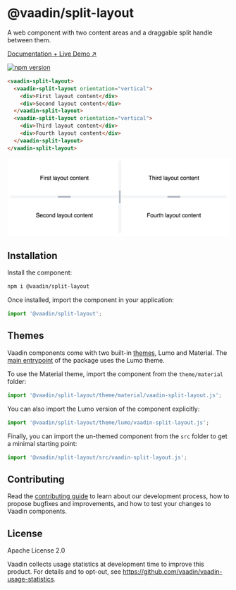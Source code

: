 # @vaadin/split-layout

A web component with two content areas and a draggable split handle between them.

[Documentation + Live Demo ↗](https://vaadin.com/docs/latest/components/split-layout)

[![npm version](https://badgen.net/npm/v/@vaadin/split-layout)](https://www.npmjs.com/package/@vaadin/split-layout)

```html
<vaadin-split-layout>
  <vaadin-split-layout orientation="vertical">
    <div>First layout content</div>
    <div>Second layout content</div>
  </vaadin-split-layout>
  <vaadin-split-layout orientation="vertical">
    <div>Third layout content</div>
    <div>Fourth layout content</div>
  </vaadin-split-layout>
</vaadin-split-layout>
```

[<img src="https://raw.githubusercontent.com/vaadin/web-components/main/packages/split-layout/screenshot.png" width="616" alt="Screenshot of vaadin-split-layout">](https://vaadin.com/docs/latest/components/split-layout)

## Installation

Install the component:

```sh
npm i @vaadin/split-layout
```

Once installed, import the component in your application:

```js
import '@vaadin/split-layout';
```

## Themes

Vaadin components come with two built-in [themes](https://vaadin.com/docs/latest/styling), Lumo and Material.
The [main entrypoint](https://github.com/vaadin/web-components/blob/main/packages/split-layout/vaadin-split-layout.js) of the package uses the Lumo theme.

To use the Material theme, import the component from the `theme/material` folder:

```js
import '@vaadin/split-layout/theme/material/vaadin-split-layout.js';
```

You can also import the Lumo version of the component explicitly:

```js
import '@vaadin/split-layout/theme/lumo/vaadin-split-layout.js';
```

Finally, you can import the un-themed component from the `src` folder to get a minimal starting point:

```js
import '@vaadin/split-layout/src/vaadin-split-layout.js';
```

## Contributing

Read the [contributing guide](https://vaadin.com/docs/latest/contributing) to learn about our development process, how to propose bugfixes and improvements, and how to test your changes to Vaadin components.

## License

Apache License 2.0

Vaadin collects usage statistics at development time to improve this product.
For details and to opt-out, see https://github.com/vaadin/vaadin-usage-statistics.

